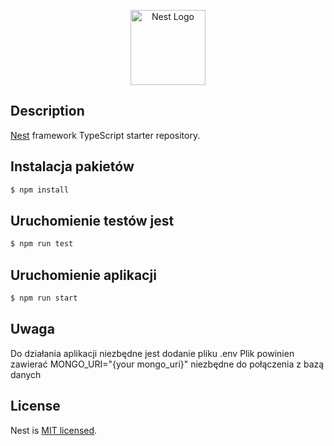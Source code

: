 <p align="center">
  <a href="http://nestjs.com/" target="blank"><img src="https://nestjs.com/img/logo-small.svg" width="120" alt="Nest Logo" /></a>
</p>

[circleci-image]: https://img.shields.io/circleci/build/github/nestjs/nest/master?token=abc123def456
[circleci-url]: https://circleci.com/gh/nestjs/nest

  <!--[![Backers on Open Collective](https://opencollective.com/nest/backers/badge.svg)](https://opencollective.com/nest#backer)
  [![Sponsors on Open Collective](https://opencollective.com/nest/sponsors/badge.svg)](https://opencollective.com/nest#sponsor)-->

## Description

[Nest](https://github.com/nestjs/nest) framework TypeScript starter repository.

## Instalacja pakietów

```bash
$ npm install
```

## Uruchomienie testów jest

```bash
$ npm run test
```

## Uruchomienie aplikacji

```bash
$ npm run start
```

## Uwaga

<p>
Do działania aplikacji niezbędne jest dodanie pliku .env 
Plik powinien zawierać MONGO_URI="{your mongo_uri}" niezbędne do połączenia z bazą danych  
</p>

## License

Nest is [MIT licensed](https://github.com/nestjs/nest/blob/master/LICENSE).
